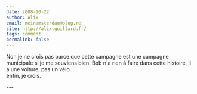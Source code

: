 ```yaml
---
date: 2008-10-22
author: Alix
email: meinamsterdam@blog.re
site: http://alix.guillard.fr/
tags: comment
permalink: false
---
```


<p>
Non je ne crois pas parce que cette campagne est une campagne municipale si je me souviens bien. Bob n'a rien à faire dans cette histoire, il a une voiture, pas un vélo...<br/>
enfin, je crois.
</p>
---